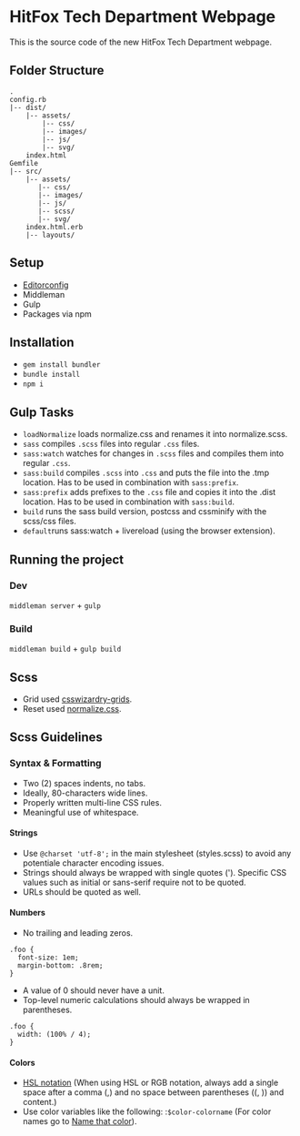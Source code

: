 # HitFox Tech Department Webpage
This is the source code of the new HitFox Tech Department webpage.
## Folder Structure
```
.
config.rb
|-- dist/
    |-- assets/
        |-- css/
        |-- images/
        |-- js/
        |-- svg/
    index.html
Gemfile
|-- src/
    |-- assets/
       |-- css/
       |-- images/
       |-- js/
       |-- scss/
       |-- svg/
    index.html.erb
    |-- layouts/
```

## Setup
* [Editorconfig](http://editorconfig.org/#overview)
* Middleman
* Gulp
* Packages via npm

## Installation
* `gem install bundler`
* `bundle install`
* `npm i`

## Gulp Tasks

* `loadNormalize` loads normalize.css and renames it into normalize.scss.
* `sass` compiles `.scss` files into regular `.css` files.
* `sass:watch` watches for changes in `.scss` files and compiles them into regular `.css`.
* `sass:build` compiles `.scss` into `.css` and puts the file into the .tmp location. Has to be used in combination with `sass:prefix`.
* `sass:prefix` adds prefixes to the `.css` file and copies it into the .dist location. Has to be used in combination with `sass:build`.
* `build` runs the sass build version, postcss and cssminify with the scss/css files.
* `default`runs sass:watch + livereload (using the browser extension).

## Running the project
### Dev
`middleman server` + `gulp`

### Build
`middleman build` + `gulp build`

## Scss
* Grid used [csswizardry-grids](https://github.com/csswizardry/csswizardry-grids).
* Reset used [normalize.css](https://github.com/necolas/normalize.css/).

## Scss Guidelines
### Syntax & Formatting
* Two (2) spaces indents, no tabs.
* Ideally, 80-characters wide lines.
* Properly written multi-line CSS rules.
* Meaningful use of whitespace.

#### Strings
* Use `@charset 'utf-8';` in the main stylesheet (styles.scss) to avoid any potentiale character encoding issues.
* Strings should always be wrapped with single quotes ('). Specific CSS values such as initial or sans-serif require not to be quoted.
* URLs should be quoted as well.

#### Numbers
* No trailing and leading zeros.
```
.foo {
  font-size: 1em;
  margin-bottom: .8rem;
}
```
* A value of 0 should never have a unit.
* Top-level numeric calculations should always be wrapped in parentheses.
```
.foo {
  width: (100% / 4);
}
```

#### Colors
* [HSL notation](https://en.wikipedia.org/wiki/HSL_and_HSV) (When using HSL or RGB notation, always add a single space after a comma (,) and no space between parentheses ((, )) and content.)
* Use color variables like the following: :`$color-colorname` (For color names go to [Name that color](http://chir.ag/projects/name-that-color/#6195ED)).
